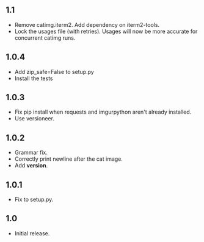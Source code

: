 1.1
---

- Remove catimg.iterm2. Add dependency on iterm2-tools.
- Lock the usages file (with retries). Usages will now be more accurate for
  concurrent catimg runs.

1.0.4
-----

- Add zip_safe=False to setup.py
- Install the tests

1.0.3
-----

- Fix pip install when requests and imgurpython aren't already installed.
- Use versioneer.

1.0.2
-----

- Grammar fix.
- Correctly print newline after the cat image.
- Add __version__.

1.0.1
-----

- Fix to setup.py.

1.0
---

- Initial release.
